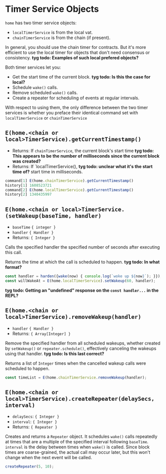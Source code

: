 # Timer Service Objects

`home` has two timer service objects: 
- `localTimerService` is from the local vat.
- `chainTimerService` is from the chain (if present). 

In general, you should use the chain timer for contracts. But it's more efficient to 
use the local timer for objects that don't need consensus or consistency. **tyg todo: Examples of such local prefered objects?**

Both timer services let you:
- Get the start time of the current block. **tyg todo: Is this the case for local?**
- Schedule `wake()` calls.
- Remove scheduled `wake()` calls.
- Create a repeater for scheduling of events at regular intervals. 

With respect to using them, the only difference between the two timer
services is whether you preface their identical command set with
`localTimerService` or `chainTimerService` 

## `E(home.<chain or local>TimerService).getCurrentTimestamp()`
- Returns: If `chainTimerService`, the current block's start time **tyg todo: This
appears  to be the number of milliseconds since the
current block was created?** 
- Returns: If `localTimerService(), **tyg todo:
unclear what it's the start time of?** start time in milliseconds.
```js
command[1] E(home.chainTimerService).getCurrentTimestamp()
history[1] 1608523721
command[2] E(home.localTimerService).getCurrentTimestamp()
history[2] 1340435997
```

## `E(home.<chain or local>TimerService.(setWakeup(baseTime, handler)`
- `baseTime` `{ integer }` 
- `handler` `{ Handler }`
- Returns: `{ Integer }` 

Calls the specified handler the specified number of seconds after executing this call.

Returns the time at which the call is scheduled to happen. **tyg todo: In what format?**

```js
const handler = harden({wake(now) { console.log(`woke up ${now}`); }});
const willWakeAt = E(home.localTimerService).setWakeup(60, handler);
```
**tyg todo: Getting an "undefined" response on the `const handler...`
in the REPL?**

## `E(home.<chain or local>TimerService).removeWakeup(handler)`
- `handler` `{ Handler }`
- Returns: `{ Array[Integer] }`

Remove the specified handler from all scheduled wakeups, whether
created by `setWakeup()` or `repeater.schedule()`, effectively
canceling the wakeups using that handler. **tyg todo: Is this last correct?**

Returns a list of `Integer` times when the cancelled wakeup calls were scheduled to happen.

```js
const timeList = E(home.chainTimerService.removeWakeup(handler);
```
  
## `E(home.<chain or local>TimerService).createRepeater(delaySecs, interval)`
- `delaySecs`: `{ Integer }`
- `interval`: `{ Integer }`
- Returns: `{ Repeater }` 

Creates and returns a `Repeater` object. It schedules `wake()` calls repeatedly at 
times that are a multiple of the specified interval following `baseTime`. `interval`
is the delay between times when `wake()` is called. Since block times are coarse-grained,
the actual call may occur later, but this won't change when the
next event will be called. 
```js
createRepeater(5, 10);
```
